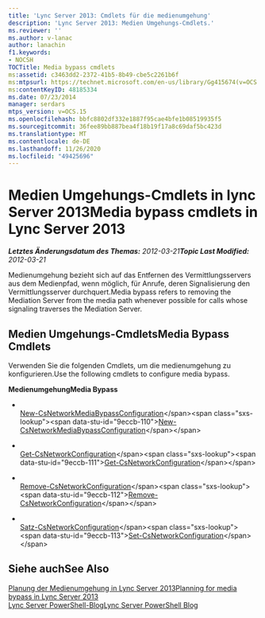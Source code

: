 ```yaml
---
title: 'Lync Server 2013: Cmdlets für die medienumgehung'
description: 'Lync Server 2013: Medien Umgehungs-Cmdlets.'
ms.reviewer: ''
ms.author: v-lanac
author: lanachin
f1.keywords:
- NOCSH
TOCTitle: Media bypass cmdlets
ms:assetid: c3463dd2-2372-41b5-8b49-cbe5c2261b6f
ms:mtpsurl: https://technet.microsoft.com/en-us/library/Gg415674(v=OCS.15)
ms:contentKeyID: 48185334
ms.date: 07/23/2014
manager: serdars
mtps_version: v=OCS.15
ms.openlocfilehash: bbfc8802df332e1887f95cae4bfe1b08519935f5
ms.sourcegitcommit: 36fee89bb887bea4f18b19f17a8c69daf5bc423d
ms.translationtype: MT
ms.contentlocale: de-DE
ms.lasthandoff: 11/26/2020
ms.locfileid: "49425696"
---
```

# <a name="media-bypass-cmdlets-in-lync-server-2013"></a><span data-ttu-id="9eccb-103">Medien Umgehungs-Cmdlets in lync Server 2013</span><span class="sxs-lookup"><span data-stu-id="9eccb-103">Media bypass cmdlets in Lync Server 2013</span></span>

<div data-xmlns="http://www.w3.org/1999/xhtml">

<div class="topic" data-xmlns="http://www.w3.org/1999/xhtml" data-msxsl="urn:schemas-microsoft-com:xslt" data-cs="https://msdn.microsoft.com/">

<div data-asp="https://msdn2.microsoft.com/asp">



</div>

<div id="mainSection">

<div id="mainBody"><span data-ttu-id="9eccb-104">

<span> </span></span><span class="sxs-lookup"><span data-stu-id="9eccb-104">

<span> </span></span></span>

<span data-ttu-id="9eccb-105">_**Letztes Änderungsdatum des Themas:** 2012-03-21_</span><span class="sxs-lookup"><span data-stu-id="9eccb-105">_**Topic Last Modified:** 2012-03-21_</span></span>

<span data-ttu-id="9eccb-106">Medienumgehung bezieht sich auf das Entfernen des Vermittlungsservers aus dem Medienpfad, wenn möglich, für Anrufe, deren Signalisierung den Vermittlungsserver durchquert.</span><span class="sxs-lookup"><span data-stu-id="9eccb-106">Media bypass refers to removing the Mediation Server from the media path whenever possible for calls whose signaling traverses the Mediation Server.</span></span>

<div>

## <a name="media-bypass-cmdlets"></a><span data-ttu-id="9eccb-107">Medien Umgehungs-Cmdlets</span><span class="sxs-lookup"><span data-stu-id="9eccb-107">Media Bypass Cmdlets</span></span>

<span data-ttu-id="9eccb-108">Verwenden Sie die folgenden Cmdlets, um die medienumgehung zu konfigurieren.</span><span class="sxs-lookup"><span data-stu-id="9eccb-108">Use the following cmdlets to configure media bypass.</span></span>

<span data-ttu-id="9eccb-109">**Medienumgehung**</span><span class="sxs-lookup"><span data-stu-id="9eccb-109">**Media Bypass**</span></span>

  - <span></span>  
    <span data-ttu-id="9eccb-110">[New-CsNetworkMediaBypassConfiguration](https://technet.microsoft.com/library/Gg425718(v=OCS.15))</span><span class="sxs-lookup"><span data-stu-id="9eccb-110">[New-CsNetworkMediaBypassConfiguration](https://technet.microsoft.com/library/Gg425718(v=OCS.15))</span></span>

<!-- end list -->

  - <span></span>  
    <span data-ttu-id="9eccb-111">[Get-CsNetworkConfiguration](https://technet.microsoft.com/library/Gg398140(v=OCS.15))</span><span class="sxs-lookup"><span data-stu-id="9eccb-111">[Get-CsNetworkConfiguration](https://technet.microsoft.com/library/Gg398140(v=OCS.15))</span></span>

  - <span></span>  
    <span data-ttu-id="9eccb-112">[Remove-CsNetworkConfiguration](https://technet.microsoft.com/library/Gg398938(v=OCS.15))</span><span class="sxs-lookup"><span data-stu-id="9eccb-112">[Remove-CsNetworkConfiguration](https://technet.microsoft.com/library/Gg398938(v=OCS.15))</span></span>

  - <span></span>  
    <span data-ttu-id="9eccb-113">[Satz-CsNetworkConfiguration](https://technet.microsoft.com/library/Gg398927(v=OCS.15))</span><span class="sxs-lookup"><span data-stu-id="9eccb-113">[Set-CsNetworkConfiguration](https://technet.microsoft.com/library/Gg398927(v=OCS.15))</span></span>

</div>

<div>

## <a name="see-also"></a><span data-ttu-id="9eccb-114">Siehe auch</span><span class="sxs-lookup"><span data-stu-id="9eccb-114">See Also</span></span>


[<span data-ttu-id="9eccb-115">Planung der Medienumgehung in Lync Server 2013</span><span class="sxs-lookup"><span data-stu-id="9eccb-115">Planning for media bypass in Lync Server 2013</span></span>](lync-server-2013-planning-for-media-bypass.md)  
[<span data-ttu-id="9eccb-116">Lync Server PowerShell-Blog</span><span class="sxs-lookup"><span data-stu-id="9eccb-116">Lync Server PowerShell Blog</span></span>](https://go.microsoft.com/fwlink/p/?linkid=203150)  
  

<span data-ttu-id="9eccb-117"></div>

</div>

<span> </span>

</div>

</div>

</span><span class="sxs-lookup"><span data-stu-id="9eccb-117"></div>

</div>

<span> </span>

</div>

</div>

</span></span></div>

